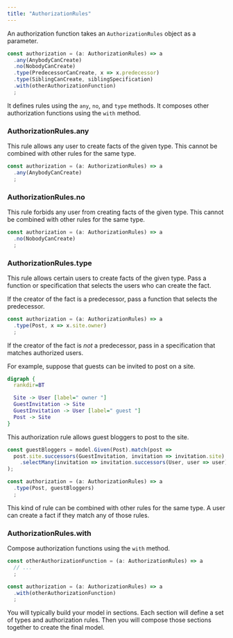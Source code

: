 ```yaml
---
title: "AuthorizationRules"
---
```


An authorization function takes an `AuthorizationRules` object as a parameter.

```typescript
const authorization = (a: AuthorizationRules) => a
  .any(AnybodyCanCreate)
  .no(NobodyCanCreate)
  .type(PredecessorCanCreate, x => x.predecessor)
  .type(SiblingCanCreate, siblingSpecification)
  .with(otherAuthorizationFunction)
  ;
```

It defines rules using the `any`, `no`, and `type` methods.
It composes other authorization functions using the `with` method.

### AuthorizationRules.any

This rule allows any user to create facts of the given type.
This cannot be combined with other rules for the same type.

```typescript
const authorization = (a: AuthorizationRules) => a
  .any(AnybodyCanCreate)
  ;
```

### AuthorizationRules.no

This rule forbids any user from creating facts of the given type.
This cannot be combined with other rules for the same type.

```typescript
const authorization = (a: AuthorizationRules) => a
  .no(NobodyCanCreate)
  ;
```

### AuthorizationRules.type

This rule allows certain users to create facts of the given type.
Pass a function or specification that selects the users who can create the fact.

If the creator of the fact is a predecessor, pass a function that selects the predecessor.

```typescript
const authorization = (a: AuthorizationRules) => a
  .type(Post, x => x.site.owner)
  ;
```

If the creator of the fact is *not* a predecessor, pass in a specification that matches authorized users.

For example, suppose that guests can be invited to post on a site.

```dot
digraph {
  rankdir=BT

  Site -> User [label=" owner "]
  GuestInvitation -> Site
  GuestInvitation -> User [label=" guest "]
  Post -> Site
}
```

This authorization rule allows guest bloggers to post to the site.

```typescript
const guestBloggers = model.Given(Post).match(post =>
  post.site.successors(GuestInvitation, invitation => invitation.site)
    .selectMany(invitation => invitation.successors(User, user => user))
);

const authorization = (a: AuthorizationRules) => a
  .type(Post, guestBloggers)
  ;
```

This kind of rule can be combined with other rules for the same type.
A user can create a fact if they match any of those rules.

### AuthorizationRules.with

Compose authorization functions using the `with` method.

```typescript
const otherAuthorizationFunction = (a: AuthorizationRules) => a
  // ...
  ;

const authorization = (a: AuthorizationRules) => a
  .with(otherAuthorizationFunction)
  ;
```

You will typically build your model in sections.
Each section will define a set of types and authorization rules.
Then you will compose those sections together to create the final model.
